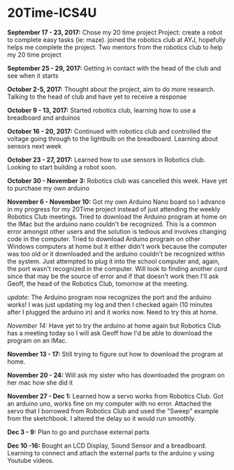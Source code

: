 # 20Time-ICS4U

**September 17 - 23, 2017:**
  Chose my 20 time project
  Project: create a robot to complete easy tasks (ie: maze).
  joined the robotics club at AYJ, hopefully helps me complete the project.
  Two mentors from the robotics club to help my 20 time project
  
  
  
**September 25 - 29, 2017:**
  Getting in contact with the head of the club and see when it starts



**October 2-5, 2017:**
  Thought about the project, aim to do more research.
  Talking to the head of club and have yet to receive a response




**October 9 - 13, 2017:**
  Started robotics club, learning how to use a breadboard and arduinos



**October 16 - 20, 2017:**
  Continued with robotics club and controlled the voltage going through to the lightbulb on the breadboard.
  Learning about sensors next week




**October 23 - 27, 2017:**
  Learned how to use sensors in Robotics club. Looking to start building a robot soon.



**October 30 - November 3:**
  Robotics club was cancelled this week.
  Have yet to purchase my own arduino
  
 **November 6 - November 10:**
  Got my own Arduino Nano board so I advance in my progress for my 20Time project instead of just attending the weekly Robotics Club meetings. Tried to download the Arduino program at home on the IMac but the arduino nano couldn't be recognized. This is a common error amongst other users and the solution is tedious and involves changing code in the computer. Tried to download Arduino program on other Windows computers at home but it either didn't work because the computer was too old or it downloaded and the arduino couldn't be recognized within the system. Just attempted to plug it into the school computer and, again, the port wasn't recognized in the computer. Will look to finding another cord since that may be the source of error and if that doesn't work then I'll ask Geoff, the head of the Robotics Club, tomorrow at the meeting.
  
  *update:* The Arduino program now recognizes the port and the arduino works! I was just updating my log and then I checked again (10 minutes after I plugged the arduino in) and it works now. Need to try this at home.
  
  *November 14:* Have yet to try the arduino at home again but Robotics Club has a meeting today so I will ask Geoff how I'd be able to download the program on an IMac.

  **November 13 - 17:**
    Still trying to figure out how to download the program at home.
    
  **November 20 - 24:**
    Will ask my sister who has downloaded the program on her mac how she did it

  **November 27 - Dec 1:**
    Learned how a servo works from Robotics Club. Got an arduino uno, works fine on my computer with no error. Attached the servo that I borrowed from Robotics Club and used the "Sweep" example from the sketchbook. I altered the delay so it would run smoothly.
    
  **Dec 3 - 9:**
    Plan to go and purchase external parts
    
  **Dec 10 -16:**
    Bought an LCD Display, Sound Sensor and a breadboard. Learning to connect and attach the external parts to the arduino y using Youtube videos.
